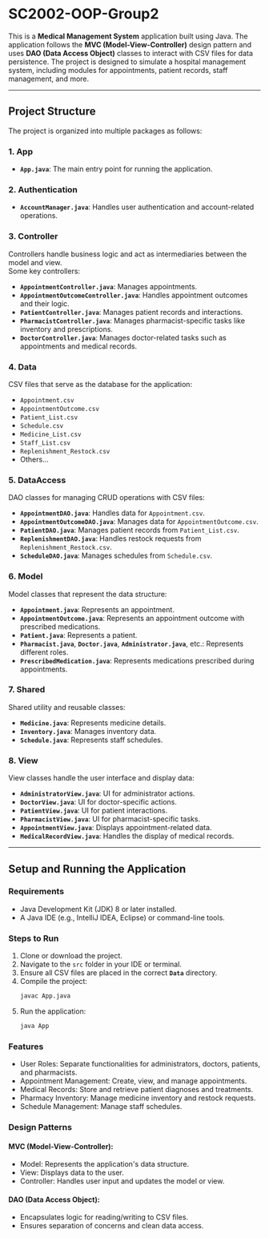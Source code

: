 # SC2002-OOP-Group2

This is a **Medical Management System** application built using Java. The application follows the **MVC (Model-View-Controller)** design pattern and uses **DAO (Data Access Object)** classes to interact with CSV files for data persistence. The project is designed to simulate a hospital management system, including modules for appointments, patient records, staff management, and more.

---

## Project Structure

The project is organized into multiple packages as follows:

### 1. App
- **`App.java`**: The main entry point for running the application.

### 2. Authentication
- **`AccountManager.java`**: Handles user authentication and account-related operations.

### 3. Controller
Controllers handle business logic and act as intermediaries between the model and view.  
Some key controllers:
- **`AppointmentController.java`**: Manages appointments.
- **`AppointmentOutcomeController.java`**: Handles appointment outcomes and their logic.
- **`PatientController.java`**: Manages patient records and interactions.
- **`PharmacistController.java`**: Manages pharmacist-specific tasks like inventory and prescriptions.
- **`DoctorController.java`**: Manages doctor-related tasks such as appointments and medical records.

### 4. Data
CSV files that serve as the database for the application:
- `Appointment.csv`
- `AppointmentOutcome.csv`
- `Patient_List.csv`
- `Schedule.csv`
- `Medicine_List.csv`
- `Staff_List.csv`
- `Replenishment_Restock.csv`
- Others...

### 5. DataAccess
DAO classes for managing CRUD operations with CSV files:
- **`AppointmentDAO.java`**: Handles data for `Appointment.csv`.
- **`AppointmentOutcomeDAO.java`**: Manages data for `AppointmentOutcome.csv`.
- **`PatientDAO.java`**: Manages patient records from `Patient_List.csv`.
- **`ReplenishmentDAO.java`**: Handles restock requests from `Replenishment_Restock.csv`.
- **`ScheduleDAO.java`**: Manages schedules from `Schedule.csv`.

### 6. Model
Model classes that represent the data structure:
- **`Appointment.java`**: Represents an appointment.
- **`AppointmentOutcome.java`**: Represents an appointment outcome with prescribed medications.
- **`Patient.java`**: Represents a patient.
- **`Pharmacist.java`**, **`Doctor.java`**, **`Administrator.java`**, etc.: Represents different roles.
- **`PrescribedMedication.java`**: Represents medications prescribed during appointments.

### 7. Shared
Shared utility and reusable classes:
- **`Medicine.java`**: Represents medicine details.
- **`Inventory.java`**: Manages inventory data.
- **`Schedule.java`**: Represents staff schedules.

### 8. View
View classes handle the user interface and display data:
- **`AdministratorView.java`**: UI for administrator actions.
- **`DoctorView.java`**: UI for doctor-specific actions.
- **`PatientView.java`**: UI for patient interactions.
- **`PharmacistView.java`**: UI for pharmacist-specific tasks.
- **`AppointmentView.java`**: Displays appointment-related data.
- **`MedicalRecordView.java`**: Handles the display of medical records.

---

## Setup and Running the Application

### Requirements
- Java Development Kit (JDK) 8 or later installed.
- A Java IDE (e.g., IntelliJ IDEA, Eclipse) or command-line tools.

### Steps to Run
1. Clone or download the project.
2. Navigate to the `src` folder in your IDE or terminal.
3. Ensure all CSV files are placed in the correct **`Data`** directory.
4. Compile the project:
   ```bash
   javac App.java
5. Run the application:
   ```bash
   java App

### Features
- User Roles: Separate functionalities for administrators, doctors, patients, and pharmacists.
- Appointment Management: Create, view, and manage appointments.
- Medical Records: Store and retrieve patient diagnoses and treatments.
- Pharmacy Inventory: Manage medicine inventory and restock requests.
- Schedule Management: Manage staff schedules.

### Design Patterns

#### MVC (Model-View-Controller):
- Model: Represents the application's data structure.
- View: Displays data to the user.
- Controller: Handles user input and updates the model or view.

#### DAO (Data Access Object):
- Encapsulates logic for reading/writing to CSV files.
- Ensures separation of concerns and clean data access.
